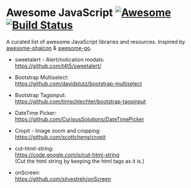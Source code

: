 # Awesome JavaScript [![Awesome](https://cdn.rawgit.com/sindresorhus/awesome/d7305f38d29fed78fa85652e3a63e154dd8e8829/media/badge.svg)](https://github.com/sindresorhus/awesome) [![Build Status](https://travis-ci.org/avelino/awesome-go.svg?branch=master)](https://travis-ci.org/avelino/awesome-go) 


A curated list of awesome JavaScript libraries and resources. Inspired by [awesome-phalcon](https://github.com/sergeyklay/awesome-phalcon) & [awesome-go](https://github.com/avelino/awesome-go).

- sweetalert - Alert/notication modals:
<br/>https://github.com/t4t5/sweetalert/

- Bootstrap Multiselect:
<br/>https://github.com/davidstutz/bootstrap-multiselect

- Bootstrap Tagsinput:
<br/>https://github.com/timschlechter/bootstrap-tagsinput

- DateTime Picker:
<br/>https://github.com/CuriousSolutions/DateTimePicker

- Cropit - Image zoom and cropping:
<br/>https://github.com/scottcheng/cropit

- cut-html-string:
<br/>https://code.google.com/p/cut-html-string
<br/>(Cut the html string by keeping the html tags as it is.)

- onScreen:
<br/>https://github.com/silvestreh/onScreen
